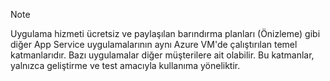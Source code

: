 > [!NOTE]
> Uygulama hizmeti ücretsiz ve paylaşılan barındırma planları (Önizleme) gibi diğer App Service uygulamalarının aynı Azure VM'de çalıştırılan temel katmanlarıdır. Bazı uygulamalar diğer müşterilere ait olabilir. Bu katmanlar, yalnızca geliştirme ve test amacıyla kullanıma yöneliktir.
>

